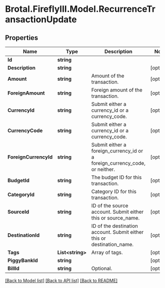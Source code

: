 # Brotal.FireflyIII.Model.RecurrenceTransactionUpdate

## Properties

Name | Type | Description | Notes
------------ | ------------- | ------------- | -------------
**Id** | **string** |  | 
**Description** | **string** |  | [optional] 
**Amount** | **string** | Amount of the transaction. | [optional] 
**ForeignAmount** | **string** | Foreign amount of the transaction. | [optional] 
**CurrencyId** | **string** | Submit either a currency_id or a currency_code. | [optional] 
**CurrencyCode** | **string** | Submit either a currency_id or a currency_code. | [optional] 
**ForeignCurrencyId** | **string** | Submit either a foreign_currency_id or a foreign_currency_code, or neither. | [optional] 
**BudgetId** | **string** | The budget ID for this transaction. | [optional] 
**CategoryId** | **string** | Category ID for this transaction. | [optional] 
**SourceId** | **string** | ID of the source account. Submit either this or source_name. | [optional] 
**DestinationId** | **string** | ID of the destination account. Submit either this or destination_name. | [optional] 
**Tags** | **List&lt;string&gt;** | Array of tags. | [optional] 
**PiggyBankId** | **string** |  | [optional] 
**BillId** | **string** | Optional. | [optional] 

[[Back to Model list]](../../README.md#documentation-for-models) [[Back to API list]](../../README.md#documentation-for-api-endpoints) [[Back to README]](../../README.md)

